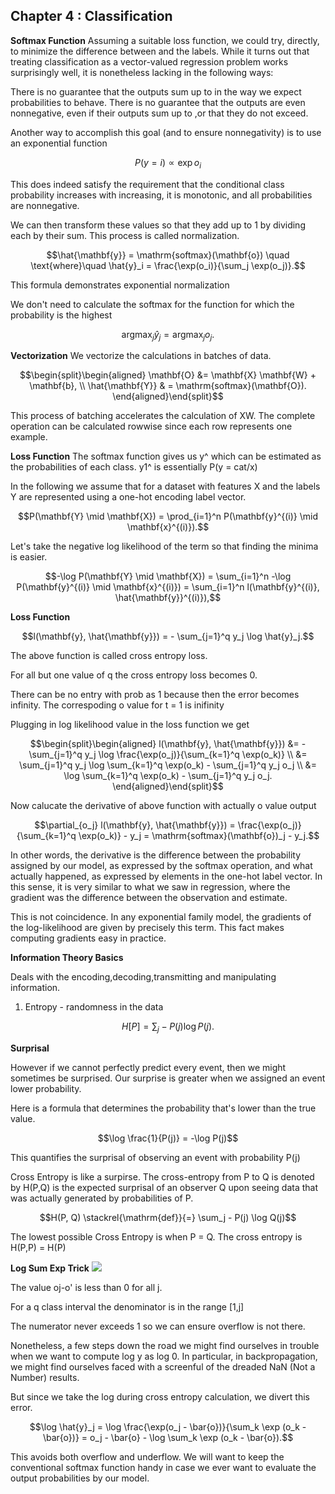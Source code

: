 ## Chapter 4 : Classification

**Softmax Function**
Assuming a suitable loss function, we could try, directly, to minimize the difference between and the labels. While it turns out that treating classification as a vector-valued regression problem works surprisingly well, it is nonetheless lacking in the following ways:

There is no guarantee that the outputs sum up to in the way we expect probabilities to behave.
There is no guarantee that the outputs are even nonnegative, even if their outputs sum up to ,or that they do not exceed.

Another way to accomplish this goal (and to ensure nonnegativity) is to use an exponential function 
```math
P(y = i) \propto \exp o_i
```
This does indeed satisfy the requirement that the conditional class probability increases with increasing, it is monotonic, and all probabilities are nonnegative. 

We can then transform these values so that they add up to 1 by dividing each by their sum. This process is called normalization.

```math
\hat{\mathbf{y}} = \mathrm{softmax}(\mathbf{o}) \quad \text{where}\quad \hat{y}_i = \frac{\exp(o_i)}{\sum_j \exp(o_j)}.
```

This formula demonstrates exponential normalization

We don't need to calculate the softmax for the function for which the probability is the highest

```math
\operatorname*{argmax}_j \hat y_j = \operatorname*{argmax}_j o_j.
```
**Vectorization**
We vectorize the calculations in batches of data.

```math
\begin{split}\begin{aligned} \mathbf{O} &= \mathbf{X} \mathbf{W} + \mathbf{b}, \\ \hat{\mathbf{Y}} & = \mathrm{softmax}(\mathbf{O}). \end{aligned}\end{split}
```
This process of batching accelerates the calculation of XW. The complete operation can be calculated rowwise since each row represents one example.

**Loss Function**
The softmax function gives us y^ which can be estimated as the probabilities of each class. y1^ is essentially P(y = cat/x)

In the following we assume that for a dataset with features X and the labels Y are represented using a one-hot encoding label vector.

```math
P(\mathbf{Y} \mid \mathbf{X}) = \prod_{i=1}^n P(\mathbf{y}^{(i)} \mid \mathbf{x}^{(i)}).
```

Let's take the negative log likelihood of the term so that finding the minima is easier. 

```math
-\log P(\mathbf{Y} \mid \mathbf{X}) = \sum_{i=1}^n -\log P(\mathbf{y}^{(i)} \mid \mathbf{x}^{(i)})
= \sum_{i=1}^n l(\mathbf{y}^{(i)}, \hat{\mathbf{y}}^{(i)}),
```

**Loss Function**
```math
l(\mathbf{y}, \hat{\mathbf{y}}) = - \sum_{j=1}^q y_j \log \hat{y}_j.
```
The above function is called cross entropy loss.

For all but one value of q the cross entropy loss becomes 0.

There can be no entry with prob as 1 because then the error becomes infinity. The correspoding o value for t = 1 is inifinity

Plugging in log likelihood value in the loss function we get

```math
\begin{split}\begin{aligned}
l(\mathbf{y}, \hat{\mathbf{y}}) &=  - \sum_{j=1}^q y_j \log \frac{\exp(o_j)}{\sum_{k=1}^q \exp(o_k)} \\
&= \sum_{j=1}^q y_j \log \sum_{k=1}^q \exp(o_k) - \sum_{j=1}^q y_j o_j \\
&= \log \sum_{k=1}^q \exp(o_k) - \sum_{j=1}^q y_j o_j.
\end{aligned}\end{split}
```
Now calucate the derivative of above function with actually o value output

```math
\partial_{o_j} l(\mathbf{y}, \hat{\mathbf{y}}) = \frac{\exp(o_j)}{\sum_{k=1}^q \exp(o_k)} - y_j = \mathrm{softmax}(\mathbf{o})_j - y_j.
```
In other words, the derivative is the difference between the probability assigned by our model, as expressed by the softmax operation, and what actually happened, as expressed by elements in the one-hot label vector. In this sense, it is very similar to what we saw in regression, where the gradient was the difference between the observation and estimate. 

This is not coincidence. In any exponential family model, the gradients of the log-likelihood are given by precisely this term. This fact makes computing gradients easy in practice.

**Information Theory Basics**

Deals with the encoding,decoding,transmitting and manipulating information.

1. Entropy - randomness in the data
```math
H[P] = \sum_j - P(j) \log P(j).
```

**Surprisal**

However if we cannot perfectly predict every event, then we might sometimes be surprised. Our surprise is greater when we assigned an event lower probability. 

Here is a formula that determines the probability that's lower than the true value.

```math
\log \frac{1}{P(j)} = -\log P(j)
```
This quantifies the surprisal of observing an event with probability P(j)

Cross Entropy is like a surpirse.
The cross-entropy from P to Q is denoted by H(P,Q) is the expected surprisal of an observer Q upon seeing data that was actually generated by probabilities of P.

```math
H(P, Q) \stackrel{\mathrm{def}}{=} \sum_j - P(j) \log Q(j)
```

The lowest possible Cross Entropy is when P = Q. The cross entropy is H(P,P) = H(P)

**Log Sum Exp Trick**
<img src = "D:\data-science\04-Deep Learning\D2L\images\logsumexp-1.JPG">

The value oj-o' is less than 0 for all j.

For a q class interval the denominator is in the range [1,j]

The numerator never exceeds 1 so we can ensure overflow is not there.

Nonetheless, a few steps down the road we might find ourselves in trouble when we want to compute log y as log 0. In particular, in backpropagation, we might find ourselves faced with a screenful of the dreaded NaN (Not a Number) results.

But since we take the log during cross entropy calculation, we divert this error.

```math
\log \hat{y}_j =
\log \frac{\exp(o_j - \bar{o})}{\sum_k \exp (o_k - \bar{o})} =
o_j - \bar{o} - \log \sum_k \exp (o_k - \bar{o}).
```
This avoids both overflow and underflow. We will want to keep the conventional softmax function handy in case we ever want to evaluate the output probabilities by our model.
